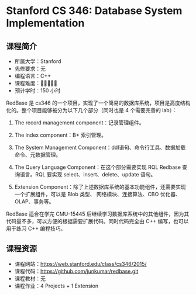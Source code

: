 # Stanford CS 346: Database System Implementation

## 课程简介

- 所属大学：Stanford
- 先修要求：无
- 编程语言：C++
- 课程难度：🌟🌟🌟🌟🌟
- 预计学时：150 小时

RedBase 是 cs346 的一个项目，实现了一个简易的数据库系统，项目是高度结构化的。整个项目能够被分为以下几个部分（同时也是 4 个需要完善的 lab）：

1. The record management component：记录管理组件。

2. The index component：B+ 索引管理。

3. The System Management Component：ddl语句、命令行工具、数据加载命令、元数据管理。

4. The Query Language Component：在这个部分需要实现 RQL Redbase 查询语言。RQL 要实现 select、insert、delete、update 语句。

5. Extension Component：除了上述数据库系统的基本功能组件，还需要实现一个扩展组件，可以是 Blob 类型、 网络模块、连接算法、CBO 优化器、OLAP、事务等。

RedBase 适合在学完 CMU-15445 后继续学习数据库系统中的其他组件，因为其代码量不多，可以方便的根据需要扩展代码。同时代码完全由 C++ 编写，也可以用于练习 C++ 编程技巧。

## 课程资源

- 课程网站：<https://web.stanford.edu/class/cs346/2015/>
- 课程代码：<https://github.com/junkumar/redbase.git>
- 课程教材：无
- 课程作业：4 Projects + 1 Extension

